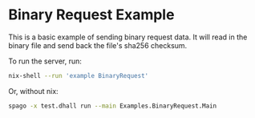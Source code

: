 # Binary Request Example

This is a basic example of sending binary request data.  It will read in the
binary file and send back the file's sha256 checksum.

To run the server, run:

```bash
nix-shell --run 'example BinaryRequest'
```

Or, without nix:

```bash
spago -x test.dhall run --main Examples.BinaryRequest.Main
```
